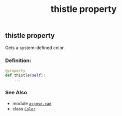 ﻿---
title: thistle property
second_title: Aspose.CAD for Python via .NET API References
description: 
type: docs
weight: 1540
url: /python-net/aspose.cad/color/thistle/
is_root: false
---

## thistle property


Gets a system-defined color.
### Definition:
```python
@property
def thistle(self):
    ...
```

### See Also
* module [`aspose.cad`](../../)
* class [`Color`](/cad/python-net/aspose.cad/color)
